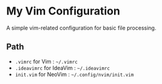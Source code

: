 # My Vim Configuration

A simple vim-related configuration for basic file processing.

## Path

* `.vimrc` for Vim : `~/.vimrc`
* `.ideavimrc` for IdeaVim : `~/.ideavimrc`
* `init.vim` for NeoVim : `~/.config/nvim/init.vim`
